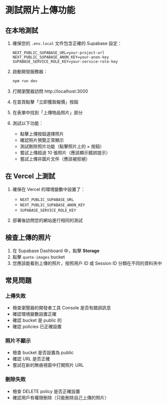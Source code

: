 # 測試照片上傳功能

## 在本地測試

1. 確保您的 `.env.local` 文件包含正確的 Supabase 設定：
   ```
   NEXT_PUBLIC_SUPABASE_URL=your-project-url
   NEXT_PUBLIC_SUPABASE_ANON_KEY=your-anon-key
   SUPABASE_SERVICE_ROLE_KEY=your-service-role-key
   ```

2. 啟動開發服務器：
   ```bash
   npm run dev
   ```

3. 打開瀏覽器訪問 http://localhost:3000

4. 在首頁點擊「立即獲取報價」按鈕

5. 在表單中找到「上傳物品照片」部分

6. 測試以下功能：
   - 點擊上傳按鈕選擇照片
   - 確認照片預覽正常顯示
   - 測試刪除照片功能（點擊照片上的 × 按鈕）
   - 嘗試上傳超過 10 張照片（應該顯示錯誤提示）
   - 嘗試上傳非圖片文件（應該被拒絕）

## 在 Vercel 上測試

1. 確保在 Vercel 的環境變數中設置了：
   - `NEXT_PUBLIC_SUPABASE_URL`
   - `NEXT_PUBLIC_SUPABASE_ANON_KEY`
   - `SUPABASE_SERVICE_ROLE_KEY`

2. 部署後訪問您的網站進行相同的測試

## 檢查上傳的照片

1. 在 Supabase Dashboard 中，點擊 **Storage**
2. 點擊 `quote-images` bucket
3. 您應該能看到上傳的照片，按照用戶 ID 或 Session ID 分類在不同的資料夾中

## 常見問題

### 上傳失敗
- 檢查瀏覽器的開發者工具 Console 是否有錯誤訊息
- 確認環境變數設置正確
- 確認 bucket 是 public 的
- 確認 policies 已正確設置

### 照片不顯示
- 檢查 bucket 是否設置為 public
- 確認 URL 是否正確
- 嘗試在新的無痕視窗中打開照片 URL

### 刪除失敗
- 檢查 DELETE policy 是否正確設置
- 確認用戶有權限刪除（只能刪除自己上傳的照片） 